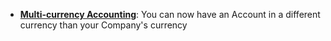 - **[Multi-currency Accounting](https://tallyzen.com/docs/user/guides/accounts/multi-currency-accounting)**: You can now have an Account in a different currency than your Company's currency
